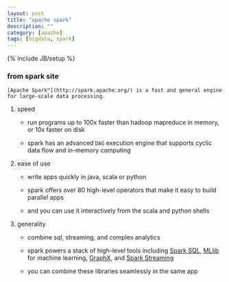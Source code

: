 ```yaml
---
layout: post
title: "apache spark"
description: ""
category: [apache]
tags: [bigdata, spark]
---
```

{% include JB/setup %}


### from spark site

`[Apache Spark™](http://spark.apache.org/) is a fast and general engine for large-scale data processing.`

1. speed

	* run programs up to 100x faster than hadoop mapreduce in memory, or 10x faster on disk

	* spark has an advanced `DAG` execution engine that supports cyclic data flow and in-memory computing

1. ease of use

	* write apps quickly in java, scala or python

	* spark offers over 80 high-level operators that make it easy to build parallel apps

	* and you can use it interactively from the scala and python shells

1. generality

	* combine sql, streaming, and complex analytics

	* spark powers a stack of high-level tools including [Spark SQL](http://spark.apache.org/sql/), [MLlib](http://spark.apache.org/mllib/) for machine learning, [GraphX](http://spark.apache.org/graphx/), and [Spark Streaming](http://spark.apache.org/streaming/)

	* you can combine these libraries seamlessly in the same app